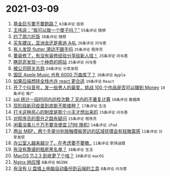 # 2021-03-09

1. [基金巨亏要不要跑路？](https://www.v2ex.com/t/759849) `63条评论` `投资`
1. [王伟说：“我可以做一个傻子吗？”](https://www.v2ex.com/t/759805) `55条评论` `随想`
1. [约了周六吃饭](https://www.v2ex.com/t/759806) `38条评论` `随想`
1. [买车建议，亚洲龙还是奥迪 A4L](https://www.v2ex.com/t/759837) `26条评论` `问与答`
1. [有人发现 flutter 滑动不跟手吗](https://www.v2ex.com/t/759885) `25条评论` `程序员`
1. [要装修了，有没有装修经验分享给新人哇！](https://www.v2ex.com/t/759859) `25条评论` `问与答`
1. [瞎逛逛发现一个神奇的网站](https://www.v2ex.com/t/759809) `25条评论` `问与答`
1. [被公司网关杀熟](https://www.v2ex.com/t/759819) `24条评论` `分享发现`
1. [国区 Apple Music 也有 6000 万曲库了？](https://www.v2ex.com/t/759846) `20条评论` `Apple`
1. [如果后端想转全栈也许 react 更合适](https://www.v2ex.com/t/759876) `19条评论` `React`
1. [开了个抖音号，发一些男人的最爱，挑战 100 个作品是否可以赚到 Money](https://www.v2ex.com/t/759858) `18条评论` `推广`
1. [sql 统计一段时间内巡检次数 7 天内的不重复计算](https://www.v2ex.com/t/759812) `18条评论` `数据库`
1. [现阶段新冠疫苗到底能不能接种？](https://www.v2ex.com/t/759870) `17条评论` `生活`
1. [打卡这种恶心的制度是那个小天才想出来的](https://www.v2ex.com/t/759818) `15条评论` `问与答`
1. [对程序员的晋升之路有疑问](https://www.v2ex.com/t/759815) `15条评论` `程序员`
1. [闲着没事儿千万不要贪便宜 [799 换机]](https://www.v2ex.com/t/759816) `14条评论` `iPad`
1. [两台 MBP，两个手掌分别放触摸板旁边的区域抚摸会有轻微震感](https://www.v2ex.com/t/759917) `11条评论` `分享发现`
1. [办公室人越来越少了，在考虑要不要撤..](https://www.v2ex.com/t/759820) `11条评论` `职场话题`
1. [有没有靠谱的租房黑名单？](https://www.v2ex.com/t/759824) `10条评论` `生活`
1. [MacOS 11.2.3 到底更了个啥？](https://www.v2ex.com/t/759822) `10条评论` `macOS`
1. [Nginx 响应慢](https://www.v2ex.com/t/759868) `8条评论` `NGINX`
1. [有没有 U 盘插上电脑自动备份到云端的工具](https://www.v2ex.com/t/759852) `8条评论` `问与答`
